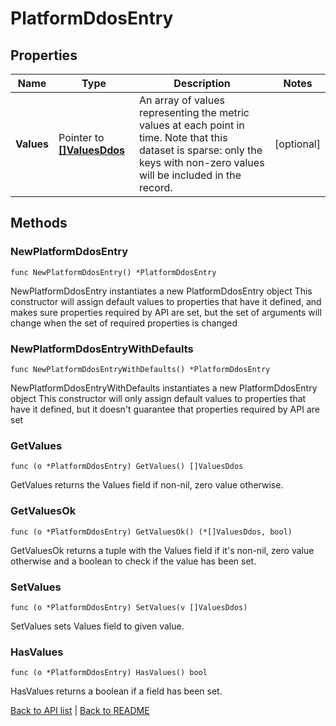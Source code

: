 # PlatformDdosEntry

## Properties

Name | Type | Description | Notes
------------ | ------------- | ------------- | -------------
**Values** | Pointer to [**[]ValuesDdos**](ValuesDdos.md) | An array of values representing the metric values at each point in time. Note that this dataset is sparse: only the keys with non-zero values will be included in the record.  | [optional] 

## Methods

### NewPlatformDdosEntry

`func NewPlatformDdosEntry() *PlatformDdosEntry`

NewPlatformDdosEntry instantiates a new PlatformDdosEntry object
This constructor will assign default values to properties that have it defined,
and makes sure properties required by API are set, but the set of arguments
will change when the set of required properties is changed

### NewPlatformDdosEntryWithDefaults

`func NewPlatformDdosEntryWithDefaults() *PlatformDdosEntry`

NewPlatformDdosEntryWithDefaults instantiates a new PlatformDdosEntry object
This constructor will only assign default values to properties that have it defined,
but it doesn't guarantee that properties required by API are set

### GetValues

`func (o *PlatformDdosEntry) GetValues() []ValuesDdos`

GetValues returns the Values field if non-nil, zero value otherwise.

### GetValuesOk

`func (o *PlatformDdosEntry) GetValuesOk() (*[]ValuesDdos, bool)`

GetValuesOk returns a tuple with the Values field if it's non-nil, zero value otherwise
and a boolean to check if the value has been set.

### SetValues

`func (o *PlatformDdosEntry) SetValues(v []ValuesDdos)`

SetValues sets Values field to given value.

### HasValues

`func (o *PlatformDdosEntry) HasValues() bool`

HasValues returns a boolean if a field has been set.


[Back to API list](../README.md#documentation-for-api-endpoints) | [Back to README](../README.md)



